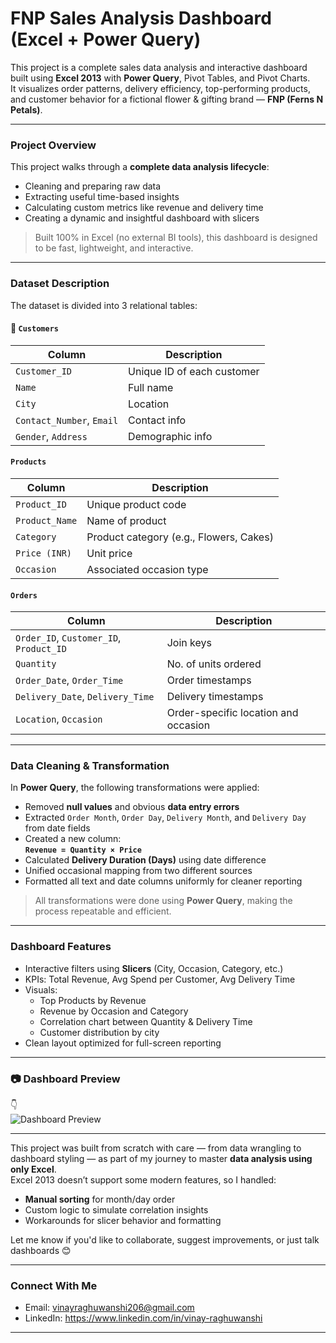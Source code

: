 # FNP Sales Analysis Dashboard (Excel + Power Query)

This project is a complete sales data analysis and interactive dashboard built using **Excel 2013** with **Power Query**, Pivot Tables, and Pivot Charts.  
It visualizes order patterns, delivery efficiency, top-performing products, and customer behavior for a fictional flower & gifting brand — **FNP (Ferns N Petals)**.

---

### Project Overview

This project walks through a **complete data analysis lifecycle**:
- Cleaning and preparing raw data
- Extracting useful time-based insights
- Calculating custom metrics like revenue and delivery time
- Creating a dynamic and insightful dashboard with slicers

> Built 100% in Excel (no external BI tools), this dashboard is designed to be fast, lightweight, and interactive.

---

### Dataset Description

The dataset is divided into 3 relational tables:

#### 🧾 `Customers`
| Column | Description |
|--------|-------------|
| `Customer_ID` | Unique ID of each customer |
| `Name` | Full name |
| `City` | Location |
| `Contact_Number`, `Email` | Contact info |
| `Gender`, `Address` | Demographic info |

####  `Products`
| Column | Description |
|--------|-------------|
| `Product_ID` | Unique product code |
| `Product_Name` | Name of product |
| `Category` | Product category (e.g., Flowers, Cakes) |
| `Price (INR)` | Unit price |
| `Occasion` | Associated occasion type |

####  `Orders`
| Column | Description |
|--------|-------------|
| `Order_ID`, `Customer_ID`, `Product_ID` | Join keys |
| `Quantity` | No. of units ordered |
| `Order_Date`, `Order_Time` | Order timestamps |
| `Delivery_Date`, `Delivery_Time` | Delivery timestamps |
| `Location`, `Occasion` | Order-specific location and occasion |

---

###  Data Cleaning & Transformation

In **Power Query**, the following transformations were applied:

- Removed **null values** and obvious **data entry errors**
- Extracted `Order Month`, `Order Day`, `Delivery Month`, and `Delivery Day` from date fields
- Created a new column:  
  **`Revenue = Quantity × Price`**
- Calculated **Delivery Duration (Days)** using date difference
- Unified occasional mapping from two different sources
- Formatted all text and date columns uniformly for cleaner reporting

> All transformations were done using **Power Query**, making the process repeatable and efficient.

---

### Dashboard Features

- Interactive filters using **Slicers** (City, Occasion, Category, etc.)
- KPIs: Total Revenue, Avg Spend per Customer, Avg Delivery Time
- Visuals:
  - Top Products by Revenue
  - Revenue by Occasion and Category
  - Correlation chart between Quantity & Delivery Time
  - Customer distribution by city
- Clean layout optimized for full-screen reporting

---

### 📷 Dashboard Preview
 
👇  
![Dashboard Preview](LINK_HERE)


---

This project was built from scratch with care — from data wrangling to dashboard styling — as part of my journey to master **data analysis using only Excel**.  
Excel 2013 doesn’t support some modern features, so I handled:
- **Manual sorting** for month/day order
- Custom logic to simulate correlation insights
- Workarounds for slicer behavior and formatting

Let me know if you'd like to collaborate, suggest improvements, or just talk dashboards 😊

---

### Connect With Me

- Email: vinayraghuwanshi206@gmail.com  
- LinkedIn: https://www.linkedin.com/in/vinay-raghuwanshi

---


